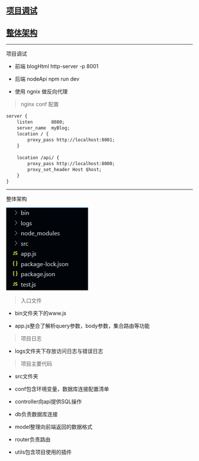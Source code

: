 ## [项目调试](#tip-1)

## [整体架构](#tip-2)

---

<a id="tip-1">项目调试</a>

- 前端 blogHtml http-server -p 8001

- 后端 nodeApi npm run dev

- 使用 ngnix 做反向代理

> nginx conf 配置

```
server {
    listen       8080;
    server_name  myBlog;
    location / {
        proxy_pass http://localhost:8001;
    }

    location /api/ {
        proxy_pass http://localhost:8000;
        proxy_set_header Host $host;
    }
}
```

---

<a id="tip-2">整体架构</a>


![img-text](./mdImages/m1.png)

> 入口文件

- bin文件夹下的www.js

- app.js整合了解析query参数，body参数，集合路由等功能

> 项目日志

- logs文件夹下存放访问日志与错误日志

> 项目主要代码

- src文件夹

- conf包含环境变量，数据库连接配置清单

- controller向api提供SQL操作

- db负责数据库连接

- model整理向前端返回的数据格式

- router负责路由

- utils包含项目使用的插件









